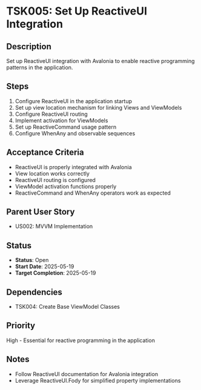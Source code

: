 # TSK005: Set Up ReactiveUI Integration

## Description
Set up ReactiveUI integration with Avalonia to enable reactive programming patterns in the application.

## Steps
1. Configure ReactiveUI in the application startup
2. Set up view location mechanism for linking Views and ViewModels
3. Configure ReactiveUI routing
4. Implement activation for ViewModels
5. Set up ReactiveCommand usage pattern
6. Configure WhenAny and observable sequences

## Acceptance Criteria
- ReactiveUI is properly integrated with Avalonia
- View location works correctly
- ReactiveUI routing is configured
- ViewModel activation functions properly
- ReactiveCommand and WhenAny operators work as expected

## Parent User Story
- US002: MVVM Implementation

## Status
- **Status**: Open
- **Start Date**: 2025-05-19
- **Target Completion**: 2025-05-19

## Dependencies
- TSK004: Create Base ViewModel Classes

## Priority
High - Essential for reactive programming in the application

## Notes
- Follow ReactiveUI documentation for Avalonia integration
- Leverage ReactiveUI.Fody for simplified property implementations


